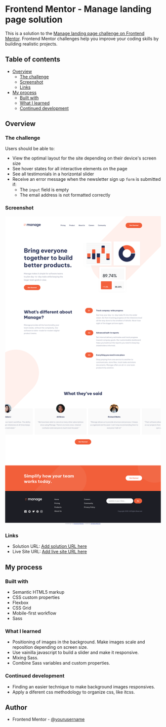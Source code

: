 # Frontend Mentor - Manage landing page solution

This is a solution to the [Manage landing page challenge on Frontend Mentor](https://www.frontendmentor.io/challenges/manage-landing-page-SLXqC6P5). Frontend Mentor challenges help you improve your coding skills by building realistic projects. 

## Table of contents

- [Overview](#overview)
  - [The challenge](#the-challenge)
  - [Screenshot](#screenshot)
  - [Links](#links)
- [My process](#my-process)
  - [Built with](#built-with)
  - [What I learned](#what-i-learned)
  - [Continued development](#continued-development)

## Overview

### The challenge

Users should be able to:

- View the optimal layout for the site depending on their device's screen size
- See hover states for all interactive elements on the page
- See all testimonials in a horizontal slider
- Receive an error message when the newsletter sign up `form` is submitted if:
  - The `input` field is empty
  - The email address is not formatted correctly

### Screenshot

![](./images/Frontend-Mentor-Manage-landing-page.png)

### Links

- Solution URL: [Add solution URL here](https://github.com/kazetita/Frontend-Mentor-Challengue-Manage-Landing-Page-Master)
- Live Site URL: [Add live site URL here](https://kazetita.github.io/Frontend-Mentor-Challengue-Manage-Landing-Page-Master/)

## My process

### Built with

- Semantic HTML5 markup
- CSS custom properties
- Flexbox
- CSS Grid
- Mobile-first workflow
- Sass

### What I learned

- Positioning of images in the background. Make images scale and reposition depending on screen size.
- Use vainilla javascript to build a slider and make it responsive.
- Mixing Sass.
- Combine Sass variables and custom properties.

### Continued development

- Finding an easier technique to make background images responsives.
- Apply a diferent css methodology to organize css, like itcss.

## Author

- Frontend Mentor - [@yourusername](https://www.frontendmentor.io/profile/kazetita)


